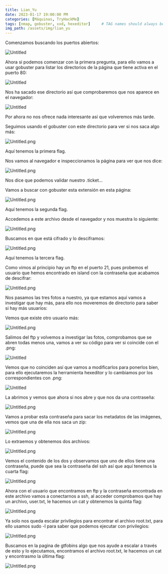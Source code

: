 ```yaml
---
title: Lian_Yu
date: 2023-01-17 19:00:00 PM
categories: [Máquinas, TryHackMe]
tags: [nmap, gobuster, xxd, hexeditor]     # TAG names should always be lowercase
img_path: /assets/img/lian_yu
---
```


Comenzamos buscando los puertos abiertos:

![Untitled](0.png)

Ahora si podemos comenzar con la primera pregunta, para ello vamos a usar gobuster para listar los directorios de la página que tiene activa en el puerto 80:

![Untitled](1.png)

Nos ha sacado ese directorio así que comprobaremos que nos aparece en el navegador:

![Untitled](2.png)

Por ahora no nos ofrece nada interesante así que volveremos más tarde.

Seguimos usando el gobuster con este directorio para ver si nos saca algo más:

![Untitled.png](3.png)

Aquí tenemos la primera flag.

Nos vamos al navegador e inspeccionamos la página para ver que nos dice:

![Untitled.png](4.png)

Nos dice que podemos validar nuestro .ticket…

Vamos a buscar con gobuster esta extensión en esta página:

![Untitled.png](5.png)

Aquí tenemos la segunda flag.

Accedemos a este archivo desde el navegador y nos muestra lo siguiente:

![Untitled.png](6.png)

Buscamos en que está cifrado y lo desciframos:

![Untitled.png](7.png)

Aquí tenemos la tercera flag.

Como vimos al principio hay un ftp en el puerto 21, pues probemos el usuario que hemos encontrado en island con la contraseña que acabamos de descifrar:

![Untitled.png](8.png)

Nos pasamos las tres fotos a nuestro, ya que estamos aquí vamos a investigar que hay más, para ello nos moveremos de directorio para saber si hay más usuarios:

Vemos que existe otro usuario más:

![Untitled.png](9.png)

Salimos del ftp y volvemos a investigar las fotos, comprobamos que se abren todas menos una, vamos a ver su código para ver si coincide con el .png:

![Untitled](10.png)

Vemos que no coinciden así que vamos a modificarlos para ponerlos bien, para ello ejecutaremos la herramienta hexeditor y lo cambiamos por los correspondientes con .png:

![Untitled](11.png)

La abrimos y vemos que ahora si nos abre y que nos da una contraseña:

![Untitled.png](12.png)

Vamos a probar esta contraseña para sacar los metadatos de las imágenes, vemos que una de ella nos saca un zip:

![Untitled.png](13.png)

Lo extraemos y obtenemos dos archivos:

![Untitled.png](14.png)

Vemos el contenido de los dos y observamos que uno de ellos tiene una contraseña, puede que sea la contraseña del ssh así que aquí tenemos la cuarta flag:

![Untitled.png](15.png)

Ahora con el usuario que encontramos en ftp y la contraseña encontrada en este archivo vamos a conectarnos a ssh, al acceder comprobamos que hay un archivo, user.txt, le hacemos un cat y obtenemos la quinta flag:

![Untitled.png](16.png)

Ya solo nos queda escalar privilegios para encontrar el archivo root.txt, para ello usamos sudo -l para saber que podemos ejecutar con privilegios:

![Untitled.png](17.png)

Buscamos en la pagina de gtfobins algo que nos ayude a escalar a través de esto y lo ejecutamos, encontramos el archivo root.txt, le hacemos un cat y encontrasmo la última flag:

![Untitled.png](18.png)